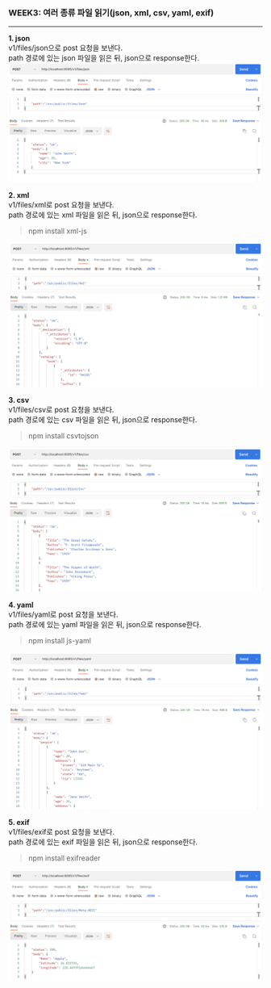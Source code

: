 ### WEEK3: 여러 종류 파일 읽기(json, xml, csv, yaml, exif)
---

**1. json**   
v1/files/json으로 post 요청을 보낸다.   
path 경로에 있는 json 파일을 읽은 뒤, json으로 response한다.   
<img src="../image/week3/1.png" width="600">   

**2. xml**   
v1/files/xml로 post 요청을 보낸다.   
path 경로에 있는 xml 파일을 읽은 뒤, json으로 response한다.     
>npm install xml-js

<img src="../image/week3/2.png" width="600">   

**3. csv**   
v1/files/csv로 post 요청을 보낸다.   
path 경로에 있는 csv 파일을 읽은 뒤, json으로 response한다.    
>npm install csvtojson

<img src="../image/week3/3.png" width="600">   

**4. yaml**   
v1/files/yaml로 post 요청을 보낸다.   
path 경로에 있는 yaml 파일을 읽은 뒤, json으로 response한다.   
>npm install js-yaml

<img src="../image/week3/4.png" width="600">   

**5. exif**   
v1/files/exif로 post 요청을 보낸다.   
path 경로에 있는 exif 파일을 읽은 뒤, json으로 response한다.   
>npm install exifreader  

<img src="../image/week3/5.png" width="600">   